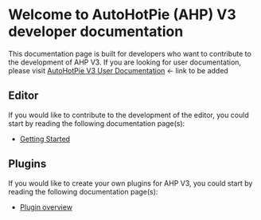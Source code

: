 # Welcome to AutoHotPie (AHP) V3 developer documentation

This documentation page is built for developers who want to contribute to the development of AHP V3. If you are looking for user documentation, please visit [AutoHotPie V3 User Documentation]() <- link to be added

## Editor 
If you would like to contribute to the development of the editor, you could start by reading the following documentation page(s):
- [Getting Started](develop/gettingStarted/overview.md)

## Plugins
If you would like to create your own plugins for AHP V3, you could start by reading the following documentation page(s):
- [Plugin overview](develop/plugins/overview.md)

